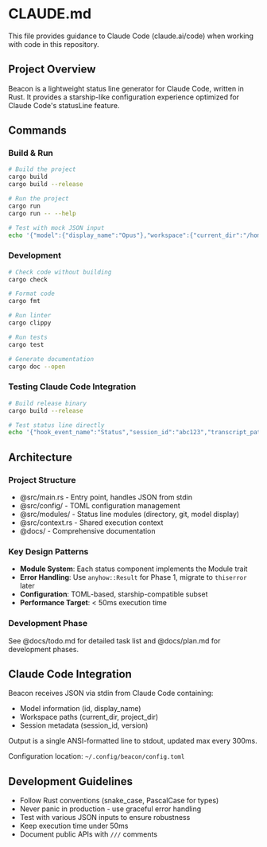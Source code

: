 # CLAUDE.md

This file provides guidance to Claude Code (claude.ai/code) when working with code in this repository.

## Project Overview

Beacon is a lightweight status line generator for Claude Code, written in Rust. It provides a starship-like configuration experience optimized for Claude Code's statusLine feature.

## Commands

### Build & Run
```bash
# Build the project
cargo build
cargo build --release

# Run the project
cargo run
cargo run -- --help

# Test with mock JSON input
echo '{"model":{"display_name":"Opus"},"workspace":{"current_dir":"/home/user/project"}}' | cargo run
```

### Development
```bash
# Check code without building
cargo check

# Format code
cargo fmt

# Run linter
cargo clippy

# Run tests
cargo test

# Generate documentation
cargo doc --open
```

### Testing Claude Code Integration
```bash
# Build release binary
cargo build --release

# Test status line directly
echo '{"hook_event_name":"Status","session_id":"abc123","transcript_path":"/path/to/transcript.json","cwd":"/current/directory","model":{"id":"claude-opus","display_name":"Opus"},"workspace":{"current_dir":"/current/directory","project_dir":"/project/root"},"version":"1.0.0","output_style":{"name":"default"}}' | ./target/release/beacon
```

## Architecture

### Project Structure
- @src/main.rs - Entry point, handles JSON from stdin
- @src/config/ - TOML configuration management
- @src/modules/ - Status line modules (directory, git, model display)
- @src/context.rs - Shared execution context
- @docs/ - Comprehensive documentation

### Key Design Patterns
- **Module System**: Each status component implements the Module trait
- **Error Handling**: Use `anyhow::Result` for Phase 1, migrate to `thiserror` later
- **Configuration**: TOML-based, starship-compatible subset
- **Performance Target**: < 50ms execution time

### Development Phase

See @docs/todo.md for detailed task list and @docs/plan.md for development phases.

## Claude Code Integration

Beacon receives JSON via stdin from Claude Code containing:
- Model information (id, display_name)
- Workspace paths (current_dir, project_dir)
- Session metadata (session_id, version)

Output is a single ANSI-formatted line to stdout, updated max every 300ms.

Configuration location: `~/.config/beacon/config.toml`

## Development Guidelines

- Follow Rust conventions (snake_case, PascalCase for types)
- Never panic in production - use graceful error handling
- Test with various JSON inputs to ensure robustness
- Keep execution time under 50ms
- Document public APIs with `///` comments
